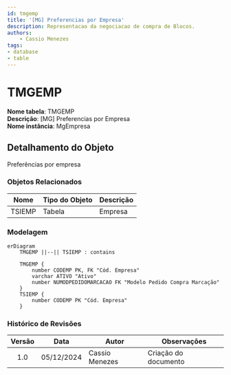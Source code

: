 ```yaml
---
id: tmgemp
title: '[MG] Preferencias por Empresa'
description: Representacao da negociacao de compra de Blocos.
authors:
    - Cassio Menezes
tags: 
- database
- table
---
```

# TMGEMP

**Nome tabela**: TMGEMP  
**Descrição**: [MG] Preferencias por Empresa  
**Nome instância**: MgEmpresa

## Detalhamento do Objeto

Preferências por empresa

### Objetos Relacionados

| Nome | Tipo do Objeto | Descrição |
|--|--|--|
| TSIEMP | Tabela | Empresa |

### Modelagem

```mermaid
erDiagram
    TMGEMP ||--|| TSIEMP : contains

    TMGEMP {
        number CODEMP PK, FK "Cód. Empresa"
        varchar ATIVO "Ativo"
        number NUMODPEDIDOMARCACAO FK "Modelo Pedido Compra Marcação"
    }
    TSIEMP {
        number CODEMP PK "Cód. Empresa"
    }
```

### Histórico de Revisões

| Versão | Data | Autor | Observações |
|:--:|:--:|--|--|
| 1.0 | 05/12/2024 | Cassio Menezes | Criação do documento |
